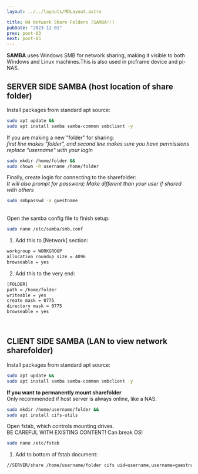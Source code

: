 ```yaml
---
layout: ../../layouts/MDLayout.astro

title: 04 Network Share Folders (SAMBA!!)
pubDate: "2023-12-01"
prev: post-03
next: post-05
---
```



**SAMBA** uses Windows SMB for network sharing, making it visible to both Windows and Linux machines.This is also used in picframe device and pi-NAS.

## SERVER SIDE SAMBA (host location of share folder)

Install packages from standard apt source:
```sh
sudo apt update &&
sudo apt install samba samba-common smbclient -y
```
If you are making a new "folder" for sharing:<br>
_first line makes "folder", and second line makes sure you have permissions_<br>
_replace "username" with your login_
```sh
sudo mkdir /home/folder &&
sudo chown -R username /home/folder
```
Finally, create login for connecting to the sharefolder:<br>
_It will also prompt for password; Make different than your user if shared with others_
```sh
sudo smbpasswd -a guestname
```
<br>Open the samba config file to finish setup:

```sh
sudo nano /etc/samba/smb.conf
```
1. Add this to [Network] section:
```sh
workgroup = WORKGROUP
allocation roundup size = 4096
browseable = yes
```
2. Add this to the very end:
```sh
[FOLDER]
path = /home/folder
writeable = yes
create mask = 0775
directory mask = 0775
browseable = yes
```
<br>

## CLIENT SIDE SAMBA (LAN to view network sharefolder)
Install packages from standard apt source:
```sh
sudo apt update &&
sudo apt install samba samba-common smbclient -y
```

**If you want to permanently mount sharefolder**
<br>Only recommended if host server is always online, like a NAS.

```sh
sudo mkdir /home/username/folder &&
sudo apt install cifs-utils
```
Open fstab, which controls mounting drives.<br>
BE CAREFUL WITH EXISTING CONTENT! Can break OS!
```sh
sudo nano /etc/fstab
```
1. Add to bottom of fstab document:
```sh
//SERVER/share /home/username/folder cifs uid=username,username=guestname,password=smbpassword 0 0
```